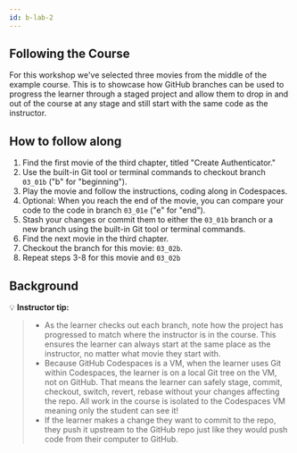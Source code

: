 ```yaml
---
id: b-lab-2
---
```


## Following the Course

For this workshop we've selected three movies from the middle of the example course. This is to showcase how GitHub branches can be used to progress the learner through a staged project and allow them to drop in and out of the course at any stage and still start with the same code as the instructor.

## How to follow along

1. Find the first movie of the third chapter, titled "Create Authenticator."
2. Use the built-in Git tool or terminal commands to checkout branch `03_01b` ("b" for "beginning").
3. Play the movie and follow the instructions, coding along in Codespaces.
4. Optional: When you reach the end of the movie, you can compare your code to the code in branch `03_01e` ("e" for "end").
5. Stash your changes or commit them to either the `03_01b` branch or a new branch using the built-in Git tool or terminal commands.
6. Find the next movie in the third chapter.
7. Checkout the branch for this movie: `03_02b`.
8. Repeat steps 3-8 for this movie and `03_02b`

## Background

💡 **Instructor tip:**

> * As the learner checks out each branch, note how the project has progressed to match where the instructor is in the course. This ensures the learner can always start at the same place as the instructor, no matter what movie they start with.
> * Because GitHub Codespaces is a VM, when the learner uses Git within Codespaces, the learner is on a local Git tree on the VM, not on GitHub. That means the learner can safely stage, commit, checkout, switch, revert, rebase without your changes affecting the repo. All work in the course is isolated to the Codespaces VM meaning only the student can see it!
> * If the learner makes a change they want to commit to the repo, they push it upstream to the GitHub repo just like they would push code from their computer to GitHub.